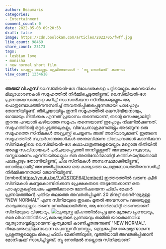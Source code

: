 ```yaml
---
author: Beaumaris
categories:
- Entertainment
comment_count: 0
date: 2022-05-03 09:20:53
draft: false
image: https://cdn.boolokam.com/articles/2022/05/fwff.jpg
like_count: 98469
share_count: 23173
tags:
- lesbian love
- monisha
- new normal short film
title: പെണ്ണും പെണ്ണും പ്രേമിക്കുമ്പോൾ - 'ന്യു നോർമൽ' കാണാം
view_count: 1234618
---
```


**അജയ് വി.എസ്** ലെസ്ബിയൻ-ഗേ റിലേഷനുകളെ പറ്റിയെല്ലാം കുറെയധികം മിഥ്യാധാരണകൾ സമൂഹത്തിൽ നിർമ്മിച്ചെടുത്തിട്ടുണ്ട്. ലെസ്ബിയൻ-ഗേ പ്രണയബന്ധങ്ങളെ കുറിച്ച് സംസാരിക്കുന്ന സിനിമകളെല്ലാം ആ പൊതുബോധത്തിനനുസരിച്ച് അവതരിപ്പിക്കപ്പെടുന്നതായി പലപ്പോഴും തോന്നിയിട്ടുണ്ട്. തീർച്ചയായിട്ടും ഇന്നീ സമൂഹത്തിൽ ലെസ്ബിയനായും, ഗേയായും നിൽക്കുക എന്നത് പ്രയാസം തന്നെയാണ്, തന്റെ സെക്ഷ്യാലിറ്റി തുറന്നു പറയാൻ കഴിയാത്ത സമൂഹം തന്നെയാണ് ഇപ്പോഴും നിലനിൽക്കുന്നത്. സമൂഹത്തിന്റെ ഒറ്റപ്പെടുത്തലുകളും, വിവേചനാക്രമണങ്ങളും അടങ്ങുന്ന ഒരു സമൂഹത്തെ സിനിമകൾ അഡ്രസ്സ് ചെയ്യണം അത് അനിവാര്യമാണ്. ഇങ്ങനെ സമൂഹത്തിൽ സ്വവർഗാനുരാഗികൾ അനുഭവിക്കുന്ന വിവേചനങ്ങൾ കാണിക്കുന്ന സിനിമകളിലെ ലെസ്ബിയൻ-ഗേ കഥാപാത്രങ്ങളെയെല്ലാം മറ്റൊരു രീതിയിൽ അല്ലെ സംവിധായകർ പരിചയപ്പെടുത്തി തന്നിട്ടുള്ളത്? അവരുടെ സ്വഭാവം, വസ്ത്രധാരണം എന്നിവയിലെല്ലാം ഒരു അൺനോർമാലിറ്റി കുത്തികയറ്റിയതായി പലപ്പോഴും തോന്നിയിട്ടുണ്ട്, ചില സിനിമകൾ അസ്വസ്ഥമാക്കിയിട്ടുണ്ട്, നോർമലായിട്ട് അവതരിപ്പിക്കേണ്ട ഒരു കാര്യത്തെ പൊതുബോധത്തിനുനസരിച്ച് നിർമ്മിക്കുന്നതായി തോന്നിയിട്ടുണ്ട്. [embed]https://youtu.be/7_VGS7lGF64[/embed] ഇത്തരത്തിൽ വരുന്ന ക്വീർ സിനിമകൾ കണ്ടുകൊണ്ടിരിക്കുന്ന പ്രേക്ഷകരുടെ അടുത്തേക്കാണ് ഒരു ഹാഷ്ടാഗുകളിലേക്കും എത്തിക്കാതെ മോനിഷയെന്ന ഫിലിം മേക്കർ പ്രണയത്തിന്റെ പുതിയ തലത്തെ അവതരിപ്പിച്ചത്. 20 മിനുറ്റ് ദൈർഘ്യമുള്ള "NEW NORMAL" എന്ന സിനിമയുടെ തുടക്കം മുതൽ അവസാനം വരെയുള്ള കാര്യങ്ങളെല്ലാം തന്നെ നോർമലായിരിന്നു, ആ നോർമാലിറ്റി തന്നെയാണ് സിനിമയുടെ വിജയവും. ![](https://cdn.boolokam.com/articles/2022/05/fwff.jpg)വ്യത്യസ്ത ലിംഗത്തിൽപ്പെട്ട മനുഷ്യരുടെ പ്രണയവും, ഒരേ ലിംഗത്തിൽപെട്ട മനുഷ്യരുടെ പ്രണയവും തമ്മിൽ യാതൊരുവിധ വ്യത്യാസവുമില്ലായെന്ന് കൃത്യമായി കാണിച്ചുതരുന്നുണ്ട് "NEW NORMAL". റിലേഷനുകളിലുണ്ടാകുന്ന പൊസ്സസീവനസ്സും, ബ്രെക്കപ്പിനു ശേഷമുണ്ടാകുന്ന പ്രശ്നങ്ങളുമെല്ലാം മികച്ച ഫിലിം മേക്കിങ്ങിലൂടെ, വൃത്തിയായി അവതരിപ്പിക്കാൻ മോനിഷക്ക്‌ സാധിച്ചിട്ടുണ്ട്. ന്യൂ നോർമൽ നല്ലൊരു സിനിമയാണ്
